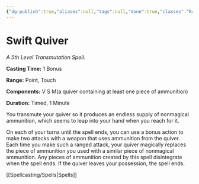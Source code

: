 ```yaml
---
{"dg-publish":true,"aliases":null,"tags":null,"done":true,"classes":"Ranger,","spellLevel":5,"school":"Transmutation","source":"PHB","permalink":"/spells/swift-quiver/","dgHomeLink":false,"dgPassFrontmatter":true}
---
```


# Swift Quiver
*A 5th Level Transmutation Spell.*

**Casting Time:** 1 Bonus

**Range:** Point, Touch

**Components:** V S M(a quiver containing at least one piece of ammunition)

**Duration:** Timed, 1 Minute

You transmute your quiver so it produces an endless supply of nonmagical ammunition, which seems to leap into your hand when you reach for it.



On each of your turns until the spell ends, you can use a bonus action to make two attacks with a weapon that uses ammunition from the quiver. Each time you make such a ranged attack, your quiver magically replaces the piece of ammunition you used with a similar piece of nonmagical ammunition. Any pieces of ammunition created by this spell disintegrate when the spell ends. If the quiver leaves your possession, the spell ends.

[[Spellcasting/Spells|Spells]]